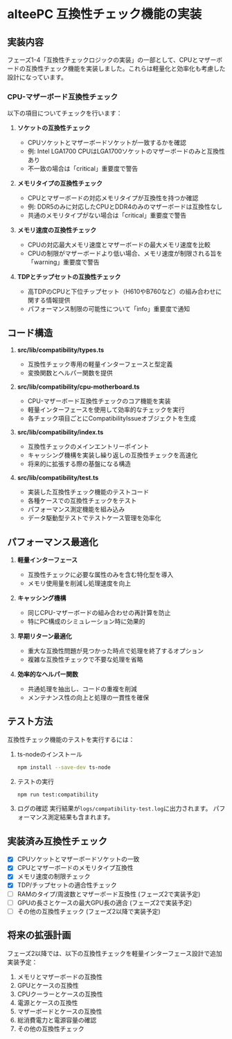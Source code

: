 # alteePC 互換性チェック機能の実装

## 実装内容

フェーズ1-4「互換性チェックロジックの実装」の一部として、CPUとマザーボードの互換性チェック機能を実装しました。これらは軽量化と効率化も考慮した設計になっています。

### CPU-マザーボード互換性チェック

以下の項目についてチェックを行います：

1. **ソケットの互換性チェック**
   - CPUソケットとマザーボードソケットが一致するかを確認
   - 例: Intel LGA1700 CPUはLGA1700ソケットのマザーボードのみと互換性あり
   - 不一致の場合は「critical」重要度で警告

2. **メモリタイプの互換性チェック**
   - CPUとマザーボードの対応メモリタイプが互換性を持つか確認
   - 例: DDR5のみに対応したCPUとDDR4のみのマザーボードは互換性なし
   - 共通のメモリタイプがない場合は「critical」重要度で警告

3. **メモリ速度の互換性チェック**
   - CPUの対応最大メモリ速度とマザーボードの最大メモリ速度を比較
   - CPUの制限がマザーボードより低い場合、メモリ速度が制限される旨を「warning」重要度で警告

4. **TDPとチップセットの互換性チェック**
   - 高TDPのCPUと下位チップセット（H610やB760など）の組み合わせに関する情報提供
   - パフォーマンス制限の可能性について「info」重要度で通知

## コード構造

1. **src/lib/compatibility/types.ts**
   - 互換性チェック専用の軽量インターフェースと型定義
   - 変換関数とヘルパー関数を提供

2. **src/lib/compatibility/cpu-motherboard.ts**
   - CPU-マザーボード互換性チェックのコア機能を実装
   - 軽量インターフェースを使用して効率的なチェックを実行
   - 各チェック項目ごとにCompatibilityIssueオブジェクトを生成

3. **src/lib/compatibility/index.ts**
   - 互換性チェックのメインエントリーポイント
   - キャッシング機構を実装し繰り返しの互換性チェックを高速化
   - 将来的に拡張する際の基盤になる構造

4. **src/lib/compatibility/test.ts**
   - 実装した互換性チェック機能のテストコード
   - 各種ケースでの互換性チェックをテスト
   - パフォーマンス測定機能を組み込み
   - データ駆動型テストでテストケース管理を効率化

## パフォーマンス最適化

1. **軽量インターフェース**
   - 互換性チェックに必要な属性のみを含む特化型を導入
   - メモリ使用量を削減し処理速度を向上

2. **キャッシング機構**
   - 同じCPU-マザーボードの組み合わせの再計算を防止
   - 特にPC構成のシミュレーション時に効果的

3. **早期リターン最適化**
   - 重大な互換性問題が見つかった時点で処理を終了するオプション
   - 複雑な互換性チェックで不要な処理を省略

4. **効率的なヘルパー関数**
   - 共通処理を抽出し、コードの重複を削減
   - メンテナンス性の向上と処理の一貫性を確保

## テスト方法

互換性チェック機能のテストを実行するには：

1. ts-nodeのインストール
   ```bash
   npm install --save-dev ts-node
   ```

2. テストの実行
   ```bash
   npm run test:compatibility
   ```

3. ログの確認
   実行結果が`logs/compatibility-test.log`に出力されます。
   パフォーマンス測定結果も含まれます。

## 実装済み互換性チェック

- [x] CPUソケットとマザーボードソケットの一致
- [x] CPUとマザーボードのメモリタイプ互換性
- [x] メモリ速度の制限チェック
- [x] TDP/チップセットの適合性チェック
- [ ] RAMのタイプ/周波数とマザーボード互換性 (フェーズ2で実装予定)
- [ ] GPUの長さとケースの最大GPU長の適合 (フェーズ2で実装予定)
- [ ] その他の互換性チェック (フェーズ2以降で実装予定)

## 将来の拡張計画

フェーズ2以降では、以下の互換性チェックを軽量インターフェース設計で追加実装予定：

1. メモリとマザーボードの互換性
2. GPUとケースの互換性
3. CPUクーラーとケースの互換性
4. 電源とケースの互換性
5. マザーボードとケースの互換性
6. 総消費電力と電源容量の確認
7. その他の互換性チェック
